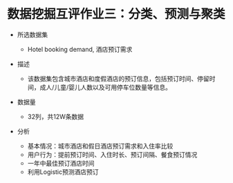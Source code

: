# 数据挖掘互评作业三：分类、预测与聚类

- 所选数据集
  - Hotel booking demand, 酒店预订需求
- 描述
  - 该数据集包含城市酒店和度假酒店的预订信息，包括预订时间、停留时间，成人/儿童/婴儿人数以及可用停车位数量等信息。

- 数据量
  - 32列，共12W条数据

- 分析
  - 基本情况：城市酒店和假日酒店预订需求和入住率比较
  - 用户行为：提前预订时间、入住时长、预订间隔、餐食预订情况
  - 一年中最佳预订酒店时间
  - 利用Logistic预测酒店预订